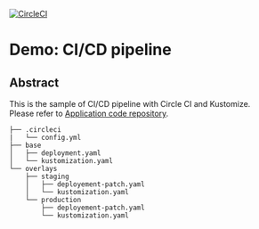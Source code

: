 [![CircleCI](https://circleci.com/gh/TaxiN/sample-manifest-repo.svg?style=svg)](https://circleci.com/gh/TaxiN/sample-manifest-repo)
# Demo: CI/CD pipeline

## Abstract
This is the sample of CI/CD pipeline with Circle CI and Kustomize.<br>
Please refer to [Application code repository](https://github.com/TaxiN/sample-app-ci).<br>


```
├── .circleci
|   └── config.yml
├── base
│   ├── deployment.yaml
│   └── kustomization.yaml
└── overlays
    ├── staging
    │   ├── deployement-patch.yaml
    │   └── kustomization.yaml
    └── production
        ├── deployement-patch.yaml
        └── kustomization.yaml
```